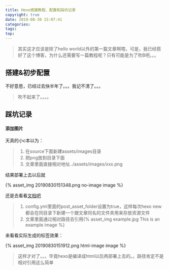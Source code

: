 ```yaml
---
title: Hexo搭建教程、配置和踩坑记录
copyright: true
date: 2019-08-30 15:07:41
categories:
tags:
top:
---
```




> 其实这才应该是除了hello world以外的第一篇文章啊喂，可是，我已经搭好了这个博客，为什么还需要写一篇教程呢？只有可能是为了吹B吧。。。



## 搭建&初步配置

<!-- more -->

不好意思，已经过去快半年了。。。我记不清了。。。

> 吹不起来了。。。。



## 踩坑记录

#### 添加图片

天真的小c本以为：

> 1. 在source下面新建assets/images目录
> 2. 把png放到目录下面
> 3. 文章里面直接相对地址../assets/images/xxx.png

结果部署上去以后就

{% asset_img 20190830151348.png no-image image %}

还是去看看[文档吧](https://hexo.io/zh-cn/docs/asset-folders)

> 1. config.yml里面的post_asset_folder设置为true，这样每次hexo new都会在同目录下新建一个跟文章同名的文件夹用来存放资源文件
> 2. 文章里面通过相对路径去引用{% asset_img example.jpg This is an example image %}

来看看实际生成的标签效果：

{% asset_img 20190830151912.png html-image image %}

> 这样才对了。。。毕竟hexo是编译成html以后再部署上去的。。路径肯定不是相对引用这么简单